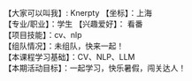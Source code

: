 【大家可以叫我】: Knerpty 
【坐标】：上海  
【专业/职业】：学生 
【兴趣爱好】： 看番  
【项目技能】：cv、nlp  
【组队情况】：未组队，快来一起！  
【本课程学习基础】：CV、NLP、LLM  
【本期活动目标】：一起学习，快乐暑假，闯关达人！  
